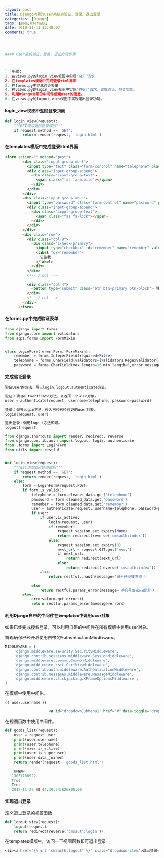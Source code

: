 ```yaml
---
layout: post
title: Django内置的User系统的验证、登录、退出登录
categories: [Django]
tags: [后端,user系统]
date: 2019-11-11 13:48:07
comments: true
---
```



```Python


#### User系统验证、登录、退出实现步骤



```步骤：
1. 在views.py的login_view视图中实现'GET‘请求
2. 在templates模版中完成登录html界面
3. 在forms.py中完成验证表单
4. 在views.py的login_view视图中实现'POST‘请求，完成验证、登录功能。
5. 利用Django自带的中间件使用user的信息。
6. 在views.py的logout_view视图中实现退出登录功能。
```


#### login_view视图中返回登录页面


```Python
def login_view(request):
    """GET请求返回登录模版"""
    if request.method == 'GET':
        return render(request, 'login.html')
```

#### 在templates模版中完成登录html界面


```Html
<form action="" method="post">
        <div class="input-group mb-3">
          <input type="text" class="form-control" name="telephone" placeholder="手机号">
          <div class="input-group-append">
            <div class="input-group-text">
              <span class="fas fa-mobile"></span>
            </div>
          </div>
        </div>
        <div class="input-group mb-3">
          <input type="password" class="form-control" name="password" placeholder="密码">
          <div class="input-group-append">
            <div class="input-group-text">
              <span class="fas fa-lock"></span>
            </div>
          </div>
        </div>
        <div class="row">
          <div class="col-8">
            <div class="icheck-primary">
              <input type="checkbox" id="remember" name="remember" value="1">
              <label for="remember">
                记住我
              </label>
            </div>
          </div>
          <!-- /.col -->

          <div class="col-4">
            <button type="submit" class="btn btn-primary btn-block"> 登录 </button>
          </div>
          <!-- /.col -->
        </div>
      </form>
```

#### 在forms.py中完成验证表单


```python
from django import forms
from django.core import validators
from apps.forms import FormMixin


class LoginForm(forms.Form, FormMixin):
    remember = forms.IntegerField(required=False)
    telephone = forms.CharField(validators=[validators.RegexValidator(r'1[345678]\d{9}', message='手机号格式不正确')], error_messages = {'required':'手机号必填'})
    password = forms.CharField(max_length=16,min_length=6,error_messages={'min_length':'密码最少6位','max_length':'密码不能超过16位', 'required':'密码必填'})

```

#### 完成验证登录


```python
验证User的方法，导入login,logout,autnenticate方法。

验证：调用autnenticate方法，会返回一个user对象。
user = authenticate(request, username=telephone, password=password)

登录：调用login方法，传入已经已经验证的user对象。
login(request, user)

退出登录：调用logout方法即可。
logout(request)
```


```Python
from django.shortcuts import render, redirect, reverse
from django.contrib.auth import logout, login, authenticate
from .forms import LoginForm
from utils import restful


def login_view(request):
    """GET请求返回登录模版"""
    if request.method == 'GET':
        return render(request, 'login.html')
    else:
        form = LoginForm(request.POST)
        if form.is_valid():
            telephone = form.cleaned_data.get('telephone')
            password = form.cleaned_data.get('password')
            remember = form.cleaned_data.get('remember')
            user = authenticate(request, username=telephone, password=password)
            if user:
                if user.is_active:
                    login(request, user)
                    if remember:
                        request.session.set_expiry(None)
                        return redirect(reverse('cmsauth:index'))
                    else:
                        request.session.set_expiry(0)
                        next_url = request.GET.get('next')
                        if next_url:
                            return redirect(next_url)
                        else:
                            return redirect(reverse('cmsauth:index'))
                else:
                    return restful.unauth(message='账号已经被冻结')

            else:
                return restful.params_error(message='手机号或密码错误')
        else:
            errors=form.get_errors()
            return restful.params_error(message=errors)
```

#### 利用Django自带的中间件在templates中调用user对象
如果已经完成授权登录，可以利用自带的中间件在所有模版中使用user对象。

首现确保已经开启使用自带的AuthenticationMiddleware。

```Python
MIDDLEWARE = [
    'django.middleware.security.SecurityMiddleware',
    'django.contrib.sessions.middleware.SessionMiddleware',
    'django.middleware.common.CommonMiddleware',
    'django.middleware.csrf.CsrfViewMiddleware',
    'django.contrib.auth.middleware.AuthenticationMiddleware',
    'django.contrib.messages.middleware.MessageMiddleware',
    'django.middleware.clickjacking.XFrameOptionsMiddleware',
]
```

在模版中使用中间件。

```html
{{ user.username }}
```

```html
                    <a id="dropdownSubMenu1" href="#" data-toggle="dropdown" aria-haspopup="true" aria-expanded="false" class="nav-link dropdown-toggle">{{ user.username }}</a>

```

在视图函数中使用中间件。

```Python
def goods_list(request):
    user = request.user
    print(user.username)
    print(user.telephone)
    print(user.is_active)
    print(user.is_superuser)
    print(user.data_joined)
    return render(request, 'goods_list.html')
    
    杨建华
   13051706922
   True
   True
   2019-11-29 08:44:39.743826+00:00  
```


#### 实现退出登录


定义退出登录的视图函数

```Python
def logout_view(request):
    logout(request)
    return redirect(reverse('cmsauth:login'))
```
在templates模版中，访问一下视图函数即可退出登录

```html
<li><a href="{% url 'cmsauth:logout' %}" class="dropdown-item">退出登录</a></li>
```
```



